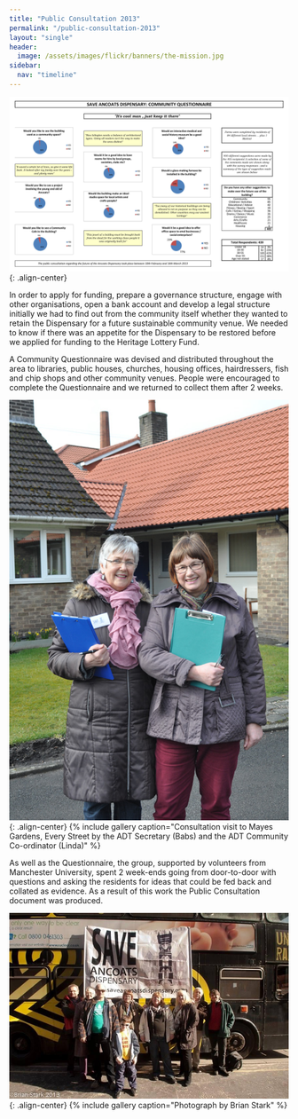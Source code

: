 ```yaml
---
title: "Public Consultation 2013"
permalink: "/public-consultation-2013"
layout: "single"
header:
  image: /assets/images/flickr/banners/the-mission.jpg
sidebar:
  nav: "timeline"
---
```


![Public Consultation](assets/images/consultation.jpg){: .align-center}

In order to apply for funding, prepare a governance structure, engage with other organisations, open a bank account and develop a legal structure initially we had to find out from the community itself whether they wanted to retain the Dispensary for a future sustainable community venue.  We needed to know if there was an appetite for the Dispensary to be restored before we applied for funding to the Heritage Lottery Fund.

A Community Questionnaire was devised and distributed throughout the area to libraries, public houses, churches, housing offices, hairdressers, fish and chip shops and other community venues.  People were encouraged to complete the Questionnaire and we returned to collect them after 2 weeks.

![Barbara and Linda](assets/images/babs-n-linda.jpg){: .align-center}
{% include gallery caption="Consultation visit to Mayes Gardens, Every Street by the ADT Secretary (Babs) and the ADT Community Co-ordinator (Linda)" %}

As well as the Questionnaire, the group, supported by volunteers from Manchester University, spent 2 week-ends going from door-to-door with questions and asking the residents for ideas that could be fed back and collated as evidence.  As a result of this work the Public Consultation document was produced.

![Public Consultation](assets/images/flickr/public-consultation-2013/public-consulation.jpeg){: .align-center}
{% include gallery caption="Photograph by Brian Stark" %}
